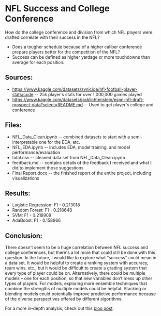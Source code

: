 # NFL Success and College Conference

How do the college conference and division from which NFL players were drafted correlate with their success in the NFL? 

- Does a tougher schedule because of a higher caliber conference prepare players better for the competition of the NFL?
- Success can be defined as higher yardage or more touchdowns than average for each position.

## Sources:
- https://www.kaggle.com/datasets/zynicide/nfl-football-player-stats/code -- 25k player's stats for over 1,000,000 games played
- https://www.kaggle.com/datasets/jacklichtenstein/espn-nfl-draft-prospect-data?select=README.md -- Used to get player's college and conference

## Files:
- NFL_Data_Clean.ipynb -- combined datasets to start with a semi-interpretable one for the EDA, etc.
- NFL_EDA.ipynb -- includes EDA, model training, and model performance/evaluation
- total.csv -- cleaned data set from NFL_Data_Clean.ipynb
- feedback.md -- contains details of the feedback I received and what I did to implement those suggestions
- Final Report.docx -- the finished report of the entire project, including visualizations

## Results:
- Logistic Regression: F1 - 0.213018
- Random Forest: F1 - 0.218648
- SVM: F1 - 0.219909
- AdaBoost: F1 - 0.158966

## Conclusion:
There doesn't seem to be a huge correlation between NFL success and college conferences, but there's a lot more that could still be done with this question. In the future, I would like to explore what “success” could mean in a data set. It would be helpful to create a ranking system with accuracy, team wins, etc., but it would be difficult to create a grading system that every type of player could be on. Alternatively, there could be multiple models – one for each position, so that new variables don’t mess up other types of players. For models, exploring more ensemble techniques that combine the strengths of multiple models could be helpful. Stacking or blending models could potentially improve predictive performance because of the diverse perspectives offered by different algorithms.

For a more in-depth analysis, check out this [blog post](https://maddieportrey.github.io/my386blog/2023/12/18/Final-Project.html).
